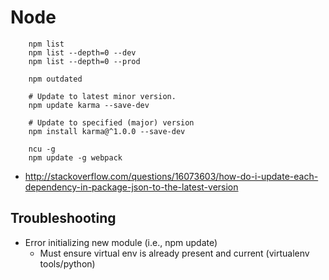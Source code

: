 # Node

~~~~
    npm list
    npm list --depth=0 --dev
    npm list --depth=0 --prod
     
    npm outdated

    # Update to latest minor version.
    npm update karma --save-dev
    
    # Update to specified (major) version
    npm install karma@^1.0.0 --save-dev 
    
    ncu -g
    npm update -g webpack
~~~~


- http://stackoverflow.com/questions/16073603/how-do-i-update-each-dependency-in-package-json-to-the-latest-version



## Troubleshooting

- Error initializing new module (i.e., npm update)
    - Must ensure virtual env is already present and current (virtualenv tools/python)

